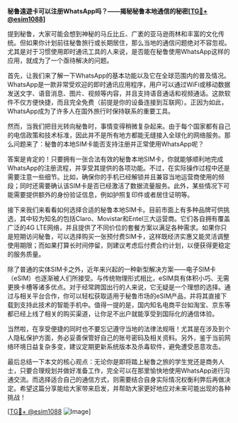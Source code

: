 **秘鲁遠遊卡可以注册WhatsApp吗？——揭秘秘鲁本地通信的秘密[[TG💪+ @esim1088](https://t.me/s/esim1088)]**

提到秘鲁，大家可能会想到神秘的马丘比丘、广袤的亚马逊雨林和丰富的文化传统。但如果你计划前往秘鲁旅行或长期居住，那么当地的通信问题绝对不容忽视。尤其是对于习惯使用即时通讯工具的人来说，是否能在秘鲁使用WhatsApp这样的应用，就成为了一个亟待解决的问题。

首先，让我们来了解一下WhatsApp的基本功能以及它在全球范围内的普及情况。WhatsApp是一款非常受欢迎的即时通讯应用程序，用户可以通过WiFi或移动数据发送文字、语音消息、图片、视频等内容，并且支持语音通话和视频通话。这款软件不仅方便快捷，而且完全免费（前提是你的设备连接到互联网）。正因为如此，WhatsApp成为了许多人在国外旅行时保持联系的重要工具。

然而，当我们把目光转向秘鲁时，事情变得稍微复杂起来。由于每个国家都有自己的电信政策和技术标准，因此并不是所有地方都能无缝接入全球化的网络服务。那么问题来了：秘鲁的本地SIM卡能否支持注册并正常使用WhatsApp呢？

答案是肯定的！只要拥有一张合法有效的秘鲁本地SIM卡，你就能够顺利地完成WhatsApp的注册流程，并享受其提供的各项功能。不过，在实际操作过程中还是需要注意一些细节。比如，确保你的手机已经解锁并且兼容当地运营商使用的频段；同时还需要确认该SIM卡是否已经激活了数据流量服务。此外，某些情况下可能需要提供额外的身份验证信息，例如护照复印件或者居住证明等。

接下来我们来看看如何选择合适的秘鲁本地SIM卡。目前市面上有多种品牌可供挑选，其中较为知名的包括Claro、Movistar和Entel三大运营商。它们各自拥有覆盖广泛的4G LTE网络，并且提供了不同价位的套餐方案以满足各种需求。如果你只是短期访问秘鲁，可以选择购买一张预付费SIM卡，这样既经济实惠又能灵活调整使用期限；而如果打算长时间停留，则建议考虑后付费合约计划，以便获得更稳定的服务质量。

除了普通的实体SIM卡之外，近年来兴起的一种新型解决方案——电子SIM卡（eSIM）也逐渐被人们所接受。与传统物理形式相比，eSIM具有体积小巧、无需更换卡槽等诸多优点。对于经常跨国出行的人来说，它无疑是一个理想的选择。通过与相关平台合作，你可以轻松获取适用于秘鲁市场的eSIM产品，并将其直接下载到支持此技术的智能手机中。值得一提的是，国内知名电商平台如淘宝、京东等都已经上线了相关的购买渠道，让你足不出户就能享受到国际化的通信体验。

当然啦，在享受便捷的同时也不要忘记遵守当地的法律法规哦！尤其是在涉及到个人隐私保护方面，务必妥善保管好自己的账号密码及相关资料。另外，鉴于当前网络环境日益复杂多变，建议定期更新系统版本及杀毒软件，避免遭受恶意攻击。

最后总结一下本文的核心观点：无论你是即将踏上秘鲁之旅的学生党还是商务人士，只要合理规划并做好准备工作，完全可以在那里愉快地使用WhatsApp进行沟通交流。而选择适合自己的通信方式，则需要结合自身实际情况权衡利弊后再做决定。希望这篇分享能给大家带来启发，并帮助大家更好地应对未来可能出现的各种挑战！

[[TG💪+ @esim1088](https://t.me/s/esim1088) ![Image](https://i.postimg.cc/4NQfJmqS/Snipaste-2025-05-13-00-14-12.png)]